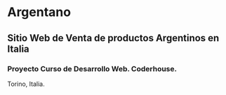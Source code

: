 # Argentano

## Sitio Web de Venta de productos Argentinos en Italia

### Proyecto Curso de Desarrollo Web. Coderhouse. 

Torino, Italia. 